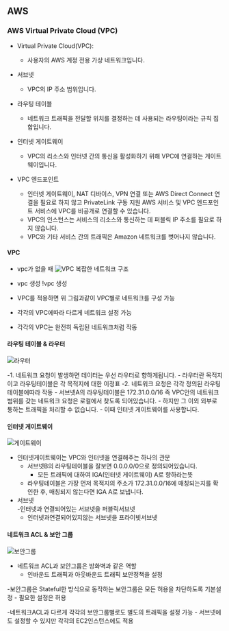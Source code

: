 ## AWS
### AWS Virtual Private Cloud (VPC)
- Virtual Private Cloud(VPC):
	-  사용자의 AWS 계정 전용 가상 네트워크입니다.

- 서브넷 
	- VPC의 IP 주소 범위입니다.

- 라우팅 테이블 
	- 네트워크 트래픽을 전달할 위치를 결정하는 데 사용되는 라우팅이라는 규칙 집합입니다.

- 인터넷 게이트웨이 
	- VPC의 리소스와 인터넷 간의 통신을 활성화하기 위해 VPC에 연결하는 게이트웨이입니다.

- VPC 엔드포인트 
	- 인터넷 게이트웨이, NAT 디바이스, VPN 연결 또는 AWS Direct Connect 연결을 필요로 하지 않고 PrivateLink 구동 지원 AWS 서비스 및 VPC 엔드포인트 서비스에 VPC를 비공개로 연결할 수 있습니다.
	- VPC의 인스턴스는 서비스의 리소스와 통신하는 데 퍼블릭 IP 주소를 필요로 하지 않습니다. 
	- VPC와 기타 서비스 간의 트래픽은 Amazon 네트워크를 벗어나지 않습니다.

#### VPC 
- vpc가 없을 때
![VPC](https://miro.medium.com/max/1050/1*hZGJeN-4F6fLtus5XBJC_w.png)
복잡한 네트워크 구조 

- vpc 생성
!vpc 생성[](https://miro.medium.com/max/1050/1*Ehn4uEQMtbmdPsU6MxVc3Q.png)  

- VPC를 적용하면 위 그림과같이 VPC별로 네트워크를 구성 가능
- 각각의 VPC에따라 다르게 네트워크 설정 가능 
- 각각의 VPC는 완전히 독립된 네트워크처럼 작동

#### 라우팅 테이블 & 라우터
![라우터](https://miro.medium.com/max/1350/1*C_j93s0KB4JwfLgck5YFug.png)

-1. 네트워크 요청이 발생하면 데이터는 우선 라우터로 향하게됩니다. 
	- 라우터란 목적지이고 라우팅테이블은 각 목적지에 대한 이정표
-2. 네트워크 요청은 각각 정의된 라우팅테이블에따라 작동
	- 서브넷A의 라우팅테이블은 172.31.0.0/16 즉 VPC안의 네트워크 범위를 갖는 네트워크 요청은 로컬에서 찾도록 되어있습니다. 
	- 하지만 그 이외 외부로 통하는 트래픽을 처리할 수 없습니다.
	- 이때 인터넷 게이트웨이를 사용합니다.

#### 인터넷 게이트웨이
![게이트웨이](https://miro.medium.com/max/1350/1*I_3RxWyOPMj9lQs1xhEebg.png)
- 인터넷게이트웨이는 VPC와 인터넷을 연결해주는 하나의 관문
	- 서브넷B의 라우팅테이블을 잘보면 0.0.0.0/0으로 정의되어있습니다. 
		- 모든 트래픽에 대하여 IGA(인터넷 게이트웨이) A로 향하라는뜻
	- 라우팅테이블은 가장 먼저 목적지의 주소가 172.31.0.0/16에 매칭되는지를 확인한 후, 매칭되지 않는다면 IGA A로 보냅니다.
- 서브넷	
	-인터넷과 연결되어있는 서브넷을 퍼블릭서브넷
	- 인터넷과연결되어있지않는 서브넷을 프라이빗서브넷

#### 네트워크 ACL & 보안 그룹
![보안그룹](https://miro.medium.com/max/945/1*hyUQHofL7FkFtJ3FnZ1IJA.png)
- 네트워크 ACL과 보안그룹은 방화벽과 같은 역할
	- 인바운드 트래픽과 아웃바운드 트래픽 보안정책을 설정

-보안그룹은 Stateful한 방식으로 동작하는 보안그룹은 모든 허용을 차단하도록 기본설정
	- 필요한 설정은 허용

-네트워크ACL과 다르게 각각의 보안그룹별로도 별도의 트래픽을 설정 가능
	- 서브넷에도 설정할 수 있지만 각각의 EC2인스턴스에도 적용

